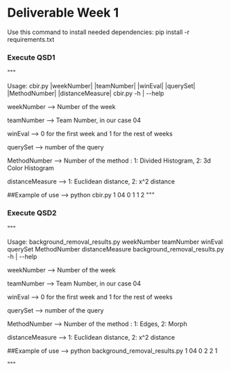 
# Deliverable Week 1

Use this command to install needed dependencies:
pip install -r requirements.txt

### Execute QSD1
"""

Usage:
  cbir.py |weekNumber| |teamNumber| |winEval| |querySet| |MethodNumber| |distanceMeasure|
  cbir.py -h | --help
  
  weekNumber --> Number of the week

  teamNumber --> Team Number, in our case 04
  
  winEval --> 0 for the first week and 1 for the rest of weeks
  
  querySet --> number of the query
  
  MethodNumber --> Number of the method : 1: Divided Histogram, 2: 3d Color Histogram
  
  distanceMeasure --> 1: Euclidean distance, 2: x^2 distance
  
  ##Example of use --> python cbir.py 1 04 0 1 1 2
"""

### Execute QSD2
"""

Usage:
  background_removal_results.py weekNumber teamNumber winEval querySet MethodNumber distanceMeasure 
  background_removal_results.py -h | --help
  
  weekNumber --> Number of the week
  
  teamNumber --> Team Number, in our case 04
  
  winEval --> 0 for the first week and 1 for the rest of weeks
  
  querySet --> number of the query
  
  MethodNumber --> Number of the method : 1: Edges, 2: Morph
  
  distanceMeasure --> 1: Euclidean distance, 2: x^2 distance
  
  ##Example of use --> python background_removal_results.py 1 04 0 2 2 1

"""


